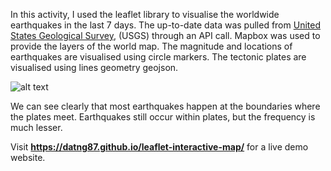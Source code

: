In this activity, I used the leaflet library to visualise the worldwide earthquakes in the last 7 days. The up-to-date data was pulled from [United States Geological Survey](https://earthquake.usgs.gov/earthquakes/feed/v1.0/geojson.php), (USGS) through an API call. Mapbox was used to provide the layers of the world map. The magnitude and locations of earthquakes are visualised using circle markers. The tectonic plates are visualised using lines geometry geojson.

![alt text](images/leaflet.gif)

We can see clearly that most earthquakes happen at the boundaries where the plates meet. Earthquakes still occur within plates, but the frequency is much lesser.

Visit **https://datng87.github.io/leaflet-interactive-map/** for a live demo website.
